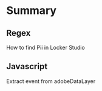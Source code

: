 # Summary

## Regex
How to find Pii in Locker Studio


## Javascript
Extract event from adobeDataLayer


